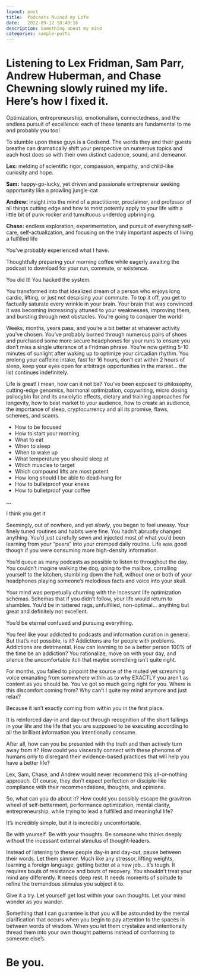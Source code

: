 ```yaml
---
layout: post
title:  Podcasts Ruined my Life
date:   2022-09-12 18:40:16
description: Something about my mind
categories: sample-posts
---
```

<h1>Listening to Lex Fridman, Sam Parr, Andrew Huberman, and Chase Chewning slowly ruined my life. Here’s how I fixed it.</h1>

Optimization, entrepreneurship, emotionalism, connectedness, and the endless pursuit of excellence: each of these tenants are fundamental to me and probably you too! 

To stumble upon these guys is a Godsend. The words they and their guests breathe can dramatically shift your perspective on numerous topics and each host does so with their own distinct cadence, sound, and demeanor.

**Lex:** melding of scientific rigor, compassion, empathy, and child-like curiosity and hope.

**Sam:** happy-go-lucky, yet driven and passionate entrepreneur seeking opportunity like a prowling jungle-cat

**Andrew:** insight into the mind of a practitioner, proclaimer, and professor of all things cutting edge and how to most potently apply to your life with a little bit of punk rocker and tumultuous underdog upbringing.

**Chase:** endless exploration, experimentation, and pursuit of everything self-care, self-actualization, and focusing on the truly important aspects of living a fulfilled life

You’ve probably experienced what I have.

Thoughtfully preparing your morning coffee while eagerly awaiting the podcast to download for your run, commute, or existence.

You did it! You hacked the system.

You transformed into that idealized dream of a person who enjoys long cardio, lifting, or just not despising your commute. To top it off, you get to factually saturate every wrinkle in your brain. Your brain that was convinced it was becoming increasingly attuned to your weaknesses, improving them, and bursting through next obstacles. You’re going to conquer the world!

Weeks, months, years pass, and you’re a bit better at whatever activity you’ve chosen. You’ve probably burned through numerous pairs of shoes and purchased some more secure headphones for your runs to ensure you don’t miss a single utterance of a Fridman phrase. You’re now getting 5-10 minutes of sunlight after waking up to optimize your circadian rhythm. You prolong your caffeine intake, fast for 16 hours, don’t eat within 2 hours of sleep, keep your eyes open for arbitrage opportunities in the market… the list continues indefinitely.

Life is great! I mean, how can it not be? You’ve been exposed to philosophy, cutting-edge genomics, hormonal optimization, copywriting, micro dosing psilocybin for and its anxiolytic
effects, dietary and training approaches for longevity, how to best market to your audience, how to create an audience, the importance of sleep, cryptocurrency and all its promise, flaws, schemes, and scams.

-	How to be focused
-	How to start your morning
-	What to eat
-	When to sleep
-	When to wake up 
-	What temperature you should sleep at
-	Which muscles to target
-	Which compound lifts are most potent
-	How long should I be able to dead-hang for
-	How to bulletproof your knees
-	How to bulletproof your coffee

**...**

I think you get it


Seemingly, out of nowhere, and yet _slowly_, you began to feel uneasy. Your finely tuned routines and habits were fine. You hadn’t abruptly changed anything. You’d just carefully sewn and injected most of what you’d been learning from your “peers” into your cramped daily routine. Life was good though if you were consuming more high-density information.

You’d queue as many podcasts as possible to listen to throughout the day. You couldn’t imagine walking the dog, going to the mailbox, corralling yourself to the kitchen, stumbling down the hall, without one or both of your headphones playing someone’s melodious facts and voice into your skull.

Your mind was perpetually churning with the incessant life optimization schemas. Schemas that if you didn’t follow, your life would return to shambles. You’d be in tattered rags, unfulfilled, non-optimal… anything but great and definitely not excellent.

You’d be eternal confused and pursuing everything.

You feel like your addicted to podcasts and information curation in general. But that’s not possible, is it? Addictions are for people with problems. Addictions are detrimental. How can learning to be a better person 100% of the time be an addiction? You rationalize, move on with your day, and silence the uncomfortable itch that maybe something isn’t quite right.

For months, you failed to pinpoint the source of the muted yet screaming voice emanating from somewhere within as to why EXACTLY you aren’t as content as you should be. You’ve got so much going right for you. Where is this discomfort coming from? Why can’t I quite my mind anymore and just relax?

Because it isn’t exactly coming from within you in the first place.

It is reinforced day-in and day-out through recognition of the short fallings in your life and the life that you are supposed to be executing according to all the brilliant information you intentionally consume.

After all, how can you be presented with the truth and then actively turn away from it? How could you viscerally connect with these phenoms of humans only to disregard their evidence-based practices that will help you have a better life?

Lex, Sam, Chase, and Andrew would never recommend this all-or-nothing approach. Of course, they don’t expect perfection or disciple-like compliance with their recommendations, thoughts, and opinions.

So, what can you do about it? How could you possibly escape the gravitron wheel of self-betterment, performance optimization, mental clarity, entrepreneurship, while trying to lead a fulfilled and meaningful life?

It’s incredibly simple, but it is incredibly uncomfortable.

Be with yourself. Be with your thoughts. Be someone who thinks deeply without the incessant external stimulus of thought-leaders.

Instead of listening to these people day-in and day-out, pause between their words. Let them simmer. Much like any stressor, lifting weights, learning a foreign language, getting better at a new job… it’s tough. It requires bouts of resistance and bouts of recovery. You shouldn’t treat your mind any differently. It needs deep rest. It needs moments of solitude to refine the tremendous stimulus you subject it to.

Give it a try. Let yourself get lost within your own thoughts. Let your mind wonder as you wander. 

Something that I can guarantee is that you will be astounded by the mental clarification that occurs when you begin to pay attention to the spaces in between words of wisdom. When you let them crystalize and intentionally thread them into your own thought patterns instead of conforming to someone else’s.

# Be you.

